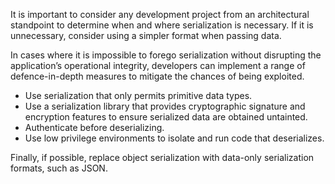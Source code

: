 It is important to consider any development project from an architectural standpoint to determine when and where serialization is necessary. If it is unnecessary, consider using a simpler format when passing data.

In cases where it is impossible to forego serialization without disrupting the application’s operational integrity, developers can implement a range of defence-in-depth measures to mitigate the chances of being exploited.

- Use serialization that only permits primitive data types.
- Use a serialization library that provides cryptographic signature and encryption features to ensure serialized data are obtained untainted.
- Authenticate before deserializing.
- Use low privilege environments to isolate and run code that deserializes.

Finally, if possible, replace object serialization with data-only serialization formats, such as JSON.